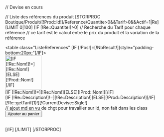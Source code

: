 // Devise en cours

// Liste des références du produit
[STORPROC Boutique/Produit/[!Prod::Id!]/Reference/Quantite>0&&Tarif>0&&Actif=1|Re]
	[LIMIT 0|100]
		[IF [!Re::Quantite!]>0]
			// Recherche du Tarif pour chaque référence
			// ce tarif est le calcul entre le prix du produit et la variation de la référence
			<form method="post" action="/[!Lien!]" name="achat" id="FicheProduit" >
				<table class="ListeReferences" [IF [!Pos!]=[!NbResult!]]style="padding-bottom:20px;"[/IF]>			
					<tr>
						<td class="Photo">
							<a class="mb" href="/[!Re::Image!].limit.800x600.jpg" title="[IF [!Re::Nom!]!=][!Re::Nom!][ELSE][!Prod::Nom!][/IF]" >
								<img src="/[IF [!Re::Image!]!=][!Re::Image!][ELSE]Skins/[!Systeme::Skin!]/Img/image_def.jpg[/IF].mini.116x110.jpg" width="116" height="110" alt ="[IF [!Re::Nom!]!=][!Re::Nom!][ELSE][!Prod::Nom!][/IF]" title="[IF [!Re::Nom!]!=][!Re::Nom!][ELSE][!Prod::Nom!][/IF]" />
							</a>
						</td>
						<td class="Desc">
							<div class="TitreReference">[IF [!Re::Nom!]!=][!Re::Nom!][ELSE][!Prod::Nom!][/IF]</div>
							<div class="DescReference">[IF [!Re::Description!]!=][!Re::Description!][ELSE][!Prod::Description!][/IF]</div>
						</td>
						<td class="Achat">
							<div class="AchatListeReferences">
								<div class="BlocFichPrix"><div class="PrixDansFiche">[!Re::getTarif(1)!][!CurrentDevise::Sigle!]</div></div>
								<input type="hidden" name="Qte" value="1">
								<input type="hidden" name="RefProduit" value="[!Prod::Id!]">
								<input type="hidden" name="Reference" value="[!Re::Reference!]">
								// ajout md en vu de chgt pour travailler sur id, non fait dans les class
								<input type="hidden" name="IdReference" value="[!Re::Id!]">
								<input type="submit" class="btnPanier" value="Ajouter au panier" />
							</div>	
						</td>
					</tr>
				</table>
			</form>
		[/IF]
	[/LIMIT]
[/STORPROC]



